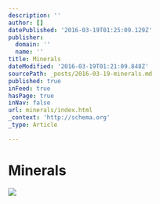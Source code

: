 ```yaml
---
description: ''
author: []
datePublished: '2016-03-19T01:25:09.129Z'
publisher:
  domain: ''
  name: ''
title: Minerals
dateModified: '2016-03-19T01:21:09.848Z'
sourcePath: _posts/2016-03-19-minerals.md
published: true
inFeed: true
hasPage: true
inNav: false
url: minerals/index.html
_context: 'http://schema.org'
_type: Article

---
```

# Minerals
![](https://the-grid-user-content.s3-us-west-2.amazonaws.com/4808a250-cddb-4c91-a87e-00d0d24474ab.png)